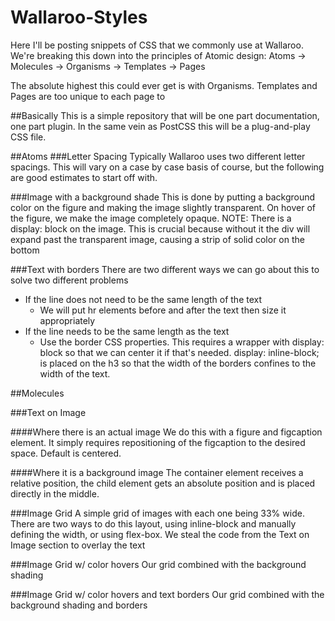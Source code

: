 # Wallaroo-Styles
Here I'll be posting snippets of CSS that we commonly use at Wallaroo.
We're breaking this down into the principles of Atomic design:
Atoms -> Molecules -> Organisms -> Templates -> Pages

The absolute highest this could ever get is with Organisms. Templates and Pages are too unique to each page to

##Basically
This is a simple repository that will be one part documentation, one part plugin. In the same vein as PostCSS this will be a plug-and-play CSS file.

##Atoms
###Letter Spacing
Typically Wallaroo uses two different letter spacings. This will vary on a case by case basis of course, but the following are good estimates to start off with.

###Image with a background shade
This is done by putting a background color on the figure and making the image slightly transparent. On hover of the figure, we make the image completely opaque.
NOTE: There is a display: block on the image. This is crucial because without it the div will expand past the transparent image, causing a strip of solid color on the bottom

###Text with borders
There are two different ways we can go about this to solve two different problems

+ If the line does not need to be the same length of the text
  * We will put hr elements before and after the text then size it appropriately
+ If the line needs to be the same length as the text
  * Use the border CSS properties. This requires a wrapper with display: block so that we can center it if that's needed. display: inline-block; is placed on the h3 so that the width of the borders confines to the width of the text.

##Molecules

###Text on Image

####Where there is an actual image
We do this with a figure and figcaption element. It simply requires repositioning of the figcaption to the desired space. Default is centered.

####Where it is a background image
The container element receives a relative position, the child element gets an absolute position and is placed directly in the middle.

###Image Grid
A simple grid of images with each one being 33% wide. There are two ways to do this layout, using inline-block and manually defining the width, or using flex-box. We steal the code from the Text on Image section to overlay the text

###Image Grid w/ color hovers
Our grid combined with the background shading

###Image Grid w/ color hovers and text borders
Our grid combined with the background shading and borders
